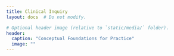 ```yaml
---
title: Clinical Inquiry
layout: docs  # Do not modify.

# Optional header image (relative to `static/media/` folder).
header:
  caption: "Conceptual Foundations for Practice"
  image: ""
---
```


